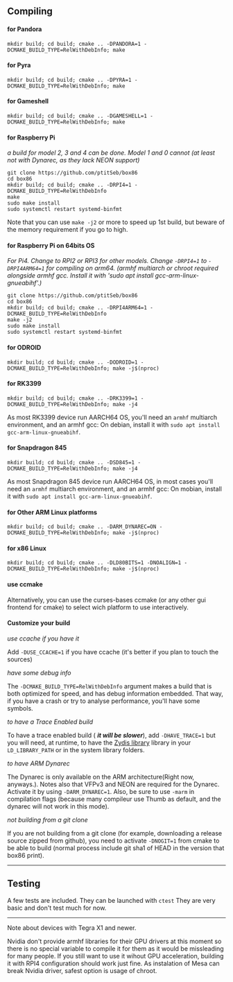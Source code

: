 Compiling
----
#### for Pandora

 `mkdir build; cd build; cmake .. -DPANDORA=1 -DCMAKE_BUILD_TYPE=RelWithDebInfo; make`

#### for Pyra

 `mkdir build; cd build; cmake .. -DPYRA=1 -DCMAKE_BUILD_TYPE=RelWithDebInfo; make`

#### for Gameshell

`mkdir build; cd build; cmake .. -DGAMESHELL=1 -DCMAKE_BUILD_TYPE=RelWithDebInfo; make`

#### for Raspberry Pi

  _a build for model 2, 3 and 4 can be done. Model 1 and 0 cannot (at least not with Dynarec, as they lack NEON support)_
 
```
git clone https://github.com/ptitSeb/box86
cd box86
mkdir build; cd build; cmake .. -DRPI4=1 -DCMAKE_BUILD_TYPE=RelWithDebInfo
make
sudo make install
sudo systemctl restart systemd-binfmt
```
  Note that you can use `make -j2` or more to speed up 1st build, but beware of the memory requirement if you go to high.
 
#### for Raspberry Pi on 64bits OS

  _For Pi4. Change to RPI2 or RPI3 for other models.  Change `-DRPI4=1` to `-DRPI4ARM64=1` for compiling on arm64. (armhf multiarch or chroot required alongside armhf gcc. Install it with 'sudo apt install gcc-arm-linux-gnueabihf'.)_

```
git clone https://github.com/ptitSeb/box86
cd box86
mkdir build; cd build; cmake .. -DRPI4ARM64=1 -DCMAKE_BUILD_TYPE=RelWithDebInfo
make -j2
sudo make install
sudo systemctl restart systemd-binfmt
```

#### for ODROID

`mkdir build; cd build; cmake .. -DODROID=1 -DCMAKE_BUILD_TYPE=RelWithDebInfo; make -j$(nproc)`

#### for RK3399

`mkdir build; cd build; cmake .. -DRK3399=1 -DCMAKE_BUILD_TYPE=RelWithDebInfo; make -j4`

As most RK3399 device run AARCH64 OS, you'll need an `armhf` multiarch environment, and an armhf gcc: On debian, install it with `sudo apt install gcc-arm-linux-gnueabihf`.

#### for Snapdragon 845

`mkdir build; cd build; cmake .. -DSD845=1 -DCMAKE_BUILD_TYPE=RelWithDebInfo; make -j4`

As most Snapdragon 845 device run AARCH64 OS, in most cases you'll need an `armhf` multiarch environment, and an armhf gcc: On mobian, install it with `sudo apt install gcc-arm-linux-gnueabihf`.

#### for Other ARM Linux platforms

 `mkdir build; cd build; cmake .. -DARM_DYNAREC=ON -DCMAKE_BUILD_TYPE=RelWithDebInfo; make -j$(nproc)`

#### for x86 Linux

 `mkdir build; cd build; cmake .. -DLD80BITS=1 -DNOALIGN=1 -DCMAKE_BUILD_TYPE=RelWithDebInfo; make -j$(nproc)`

#### use ccmake

Alternatively, you can use the curses-bases ccmake (or any other gui frontend for cmake) to select wich platform to use interactively.

#### Customize your build

*use ccache if you have it* 

Add `-DUSE_CCACHE=1` if you have ccache (it's better if you plan to touch the sources)

*have some debug info* 

The `-DCMAKE_BUILD_TYPE=RelWithDebInfo` argument makes a build that is both optimized for speed, and has debug information embedded. That way, if you have a crash or try to analyse performance, you'll have some symbols.

*to have a Trace Enabled build* 

To have a trace enabled build ( ***it will be slower***), add `-DHAVE_TRACE=1` but you will need, at runtime, to have the [Zydis library](https://github.com/zyantific/zydis) library in your `LD_LIBRARY_PATH` or in the system library folders.

*to have ARM Dynarec*

The Dynarec is only available on the ARM architecture(Right now, anyways.). Notes also that VFPv3 and NEON are required for the Dynarec. Activate it by using `-DARM_DYNAREC=1`. Also, be sure to use `-marm` in compilation flags (because many compileur use Thumb as default, and the dynarec will not work in this mode).

*not building from a git clone*

If you are not building from a git clone (for example, downloading a release source zipped from github), you need to activate `-DNOGIT=1` from cmake to be able to build (normal process include git sha1 of HEAD in the version that box86 print).

----

Testing
----
A few tests are included.
They can be launched with `ctest`
They are very basic and don't test much for now.

----

Note about devices with Tegra X1 and newer.

Nvidia don't provide armhf libraries for their GPU drivers at this moment so there is no special variable to compile it for them as it would be missleading for many people. If you still want to use it wihout GPU acceleration, building it with RPI4 configuration should work just fine. As instalation of Mesa can break Nvidia driver, safest option is usage of chroot.
